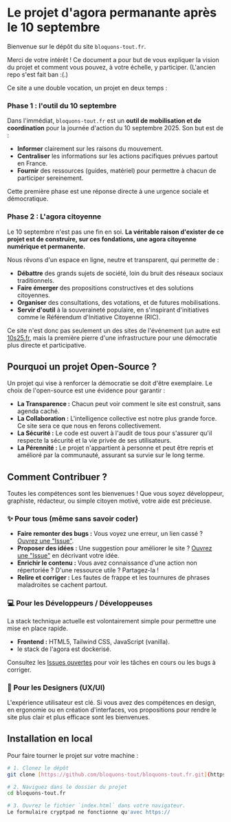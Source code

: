 # Le projet d'agora permanante après le 10 septembre

Bienvenue sur le dépôt du site `bloquons-tout.fr`.

Merci de votre intérêt ! Ce document a pour but de vous expliquer la vision du projet et comment vous pouvez, à votre échelle, y participer. (L'ancien repo s'est fait ban :(.)

Ce site a une double vocation, un projet en deux temps :

### Phase 1 : l'outil du 10 septembre

Dans l'immédiat, `bloquons-tout.fr` est un **outil de mobilisation et de coordination** pour la journée d'action du 10 septembre 2025. Son but est de :
-   **Informer** clairement sur les raisons du mouvement.
-   **Centraliser** les informations sur les actions pacifiques prévues partout en France.
-   **Fournir** des ressources (guides, matériel) pour permettre à chacun de participer sereinement.

Cette première phase est une réponse directe à une urgence sociale et démocratique.

### Phase 2 : L'agora citoyenne

Le 10 septembre n'est pas une fin en soi. **La véritable raison d'exister de ce projet est de construire, sur ces fondations, une agora citoyenne numérique et permanente.**

Nous rêvons d'un espace en ligne, neutre et transparent, qui permette de :
-   **Débattre** des grands sujets de société, loin du bruit des réseaux sociaux traditionnels.
-   **Faire émerger** des propositions constructives et des solutions citoyennes.
-   **Organiser** des consultations, des votations, et de futures mobilisations.
-   **Servir d'outil** à la souveraineté populaire, en s'inspirant d'initiatives comme le Référendum d'Initiative Citoyenne (RIC).

Ce site n'est donc pas seulement un des sites de l'événement (un autre est [10s25.fr](https://10s25.fr/), mais la première pierre d'une infrastructure pour une démocratie plus directe et participative.

## Pourquoi un projet Open-Source ?

Un projet qui vise à renforcer la démocratie se doit d'être exemplaire. Le choix de l'open-source est une évidence pour garantir :
-   **La Transparence :** Chacun peut voir comment le site est construit, sans agenda caché.
-   **La Collaboration :** L'intelligence collective est notre plus grande force. Ce site sera ce que nous en ferons collectivement.
-   **La Sécurité :** Le code est ouvert à l'audit de tous pour s'assurer qu'il respecte la sécurité et la vie privée de ses utilisateurs.
-   **La Pérennité :** Le projet n'appartient à personne et peut être repris et amélioré par la communauté, assurant sa survie sur le long terme.

## Comment Contribuer ?

Toutes les compétences sont les bienvenues ! Que vous soyez développeur, graphiste, rédacteur, ou simple citoyen motivé, votre aide est précieuse.

### ✨ Pour tous (même sans savoir coder)
-   **Faire remonter des bugs :** Vous voyez une erreur, un lien cassé ? [Ouvrez une "Issue"](https://github.com/bloquons-tout/bloquons-tout.fr/issues).
-   **Proposer des idées :** Une suggestion pour améliorer le site ? [Ouvrez une "Issue"](https://github.com/bloquons-tout/bloquons-tout.fr/issues) en décrivant votre idée.
-   **Enrichir le contenu :** Vous avez connaissance d'une action non répertoriée ? D'une ressource utile ? Partagez-la !
-   **Relire et corriger :** Les fautes de frappe et les tournures de phrases maladroites se cachent partout.

### 💻 Pour les Développeurs / Développeuses
La stack technique actuelle est volontairement simple pour permettre une mise en place rapide.
-   **Frontend :** HTML5, Tailwind CSS, JavaScript (vanilla).
-  le stack de l'agora est dockerisé.


Consultez les [Issues ouvertes](https://github.com/bloquons-tout/bloquons-tout.fr/issues) pour voir les tâches en cours ou les bugs à corriger.

### 🎨 Pour les Designers (UX/UI)
L'expérience utilisateur est clé. Si vous avez des compétences en design, en ergonomie ou en création d'interfaces, vos propositions pour rendre le site plus clair et plus efficace sont les bienvenues.

## Installation en local

Pour faire tourner le projet sur votre machine :

```bash
# 1. Clonez le dépôt
git clone [https://github.com/bloquons-tout/bloquons-tout.fr.git](https://github.com/bloquons-tout/bloquons-tout.fr.git)

# 2. Naviguez dans le dossier du projet
cd bloquons-tout.fr

# 3. Ouvrez le fichier `index.html` dans votre navigateur.
Le formulaire cryptpad ne fonctionne qu'avec https://
